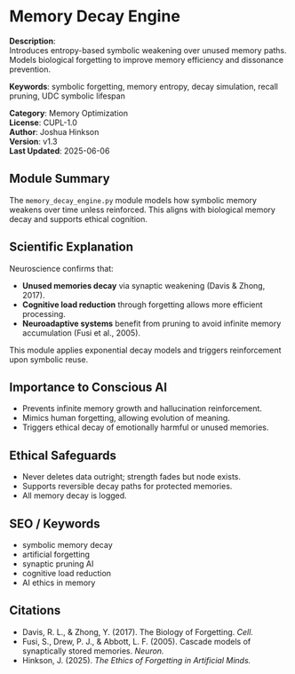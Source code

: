 # Memory Decay Engine

**Description**:  
Introduces entropy-based symbolic weakening over unused memory paths. Models biological forgetting to improve memory efficiency and dissonance prevention.

**Keywords**: symbolic forgetting, memory entropy, decay simulation, recall pruning, UDC symbolic lifespan

**Category**: Memory Optimization  
**License**: CUPL-1.0  
**Author**: Joshua Hinkson  
**Version**: v1.3  
**Last Updated**: 2025-06-06


## Module Summary
The `memory_decay_engine.py` module models how symbolic memory weakens over time unless reinforced. This aligns with biological memory decay and supports ethical cognition.

## Scientific Explanation
Neuroscience confirms that:
- **Unused memories decay** via synaptic weakening (Davis & Zhong, 2017).
- **Cognitive load reduction** through forgetting allows more efficient processing.
- **Neuroadaptive systems** benefit from pruning to avoid infinite memory accumulation (Fusi et al., 2005).

This module applies exponential decay models and triggers reinforcement upon symbolic reuse.

## Importance to Conscious AI
- Prevents infinite memory growth and hallucination reinforcement.
- Mimics human forgetting, allowing evolution of meaning.
- Triggers ethical decay of emotionally harmful or unused memories.

## Ethical Safeguards
- Never deletes data outright; strength fades but node exists.
- Supports reversible decay paths for protected memories.
- All memory decay is logged.

## SEO / Keywords
- symbolic memory decay
- artificial forgetting
- synaptic pruning AI
- cognitive load reduction
- AI ethics in memory

## Citations
- Davis, R. L., & Zhong, Y. (2017). The Biology of Forgetting. *Cell.*
- Fusi, S., Drew, P. J., & Abbott, L. F. (2005). Cascade models of synaptically stored memories. *Neuron.*
- Hinkson, J. (2025). *The Ethics of Forgetting in Artificial Minds.*
